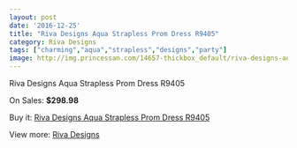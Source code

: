 ```yaml
---
layout: post
date: '2016-12-25'
title: "Riva Designs Aqua Strapless Prom Dress R9405"
category: Riva Designs
tags: ["charming","aqua","strapless","designs","party"]
image: http://img.princessan.com/14657-thickbox_default/riva-designs-aqua-strapless-prom-dress-r9405.jpg
---
```

Riva Designs Aqua Strapless Prom Dress R9405

On Sales: **$298.98**
<a href="https://www.princessan.com/en/riva-designs/6862-riva-designs-aqua-strapless-prom-dress-r9405.html"><amp-img layout="responsive" width="600" height="600" src="//img.princessan.com/14657-thickbox_default/riva-designs-aqua-strapless-prom-dress-r9405.jpg" alt="Riva Designs Aqua Strapless Prom Dress R9405 0" /></a>
<a href="https://www.princessan.com/en/riva-designs/6862-riva-designs-aqua-strapless-prom-dress-r9405.html"><amp-img layout="responsive" width="600" height="600" src="//img.princessan.com/14658-thickbox_default/riva-designs-aqua-strapless-prom-dress-r9405.jpg" alt="Riva Designs Aqua Strapless Prom Dress R9405 1" /></a>

Buy it: [Riva Designs Aqua Strapless Prom Dress R9405](https://www.princessan.com/en/riva-designs/6862-riva-designs-aqua-strapless-prom-dress-r9405.html "Riva Designs Aqua Strapless Prom Dress R9405")

View more: [Riva Designs](https://www.princessan.com/en/54-riva-designs "Riva Designs")